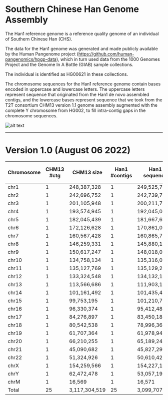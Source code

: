 # Southern Chinese Han Genome Assembly

The Han1 reference genome is a reference quality genome of an individual of Southern Chinese Han (CHS).

The data for the Han1 genome was generated and made publicly available by the Human Pangenome project (https://github.com/human-pangenomics/hpgp-data), which in turn used data from the 1000 Genomes Project and the Genome In A Bottle (GIAB) sample collections.

The individual is identified as HG00621 in these collections.

The chromosome sequences for the Han1 reference genome contain bases encoded in uppercase and lowercase letters. The uppercase letters represent sequence that originated from the Han1 de novo assembled contigs, and the lowercase bases represent sequence that we took from the T2T consortium CHM13 version 1.1 genome assembly augmented with the complete Y chromosome from HG002, to fill intra-contig gaps in the chromosome sequences.

![alt text](https://github.com/JHUCCB/ChineseHanSouthGenome/blob/main/Han1_chromosomes.png)

---

# Version 1.0 (August 06 2022)
|Chromosome|CHM13 #ctg|CHM13 size|Han1 #contigs|Han1 sequence|Han1 Non-HG00621 sequence| Han1/CHM13 |
|---|---|---|----|----|----|----|
|chr1|1|248,387,328|1|249,525,787|119,184|0.999522|
|chr2|1|242,696,752|1|242,739,747|2,482,037|0.989775|
|chr3|1|201,105,948|1|200,211,729|377,991|0.998112|
|chr4|1|193,574,945|1|192,045,028|518,393|0.997301|
|chr5|1|182,045,439|1|181,667,637|494,129|0.99728|
|chr6|1|172,126,628|1|170,861,069|314,798|0.998158|
|chr7|1|160,567,428|1|160,865,769|107,243|0.999333|
|chr8|1|146,259,331|1|145,880,131|791,768|0.994573|
|chr9|1|150,617,247|1|148,018,047|35,504,706|0.760133|
|chr10|1|134,758,134|1|135,316,043|585,347|0.995674|
|chr11|1|135,127,769|1|135,129,219|874,841|0.993526|
|chr12|1|133,324,548|1|134,132,185|102,971|0.999232|
|chr13|1|113,566,686|1|111,903,191|10,782,722|0.903642|
|chr14|1|101,161,492|1|101,435,482|5,090,291|0.949817|
|chr15|1|99,753,195|1|101,210,777|12,429,469|0.877192|
|chr16|1|96,330,374|1|95,412,483|13,280,238|0.860812|
|chr17|1|84,276,897|1|83,450,189|1,080,955|0.987047|
|chr18|1|80,542,538|1|78,996,361|210,798|0.997332|
|chr19|1|61,707,364|1|61,978,944|1,089,081|0.982428|
|chr20|1|66,210,255|1|65,189,243|963,587|0.985219|
|chr21|1|45,090,682|1|45,827,290|5,613,897|0.877499|
|chr22|1|51,324,926|1|50,610,422|5,397,082|0.89336|
|chrX|1|154,259,566|1|154,227,164|7,056,525|0.954246|
|chrY|1|62,472,478|1|53,057,190|146,07,629|0.724681|
|chrM|1|16,569|1|16,571|0|1.0001|
|Total|25|3,117,304,519|25|3,099,707,698|119875682|0.996077|
